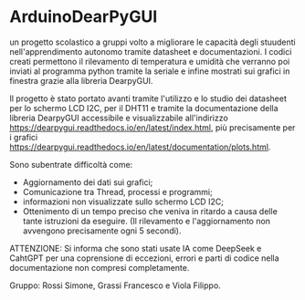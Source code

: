 # ArduinoDearPyGUI
un progetto scolastico a gruppi volto a migliorare le capacità degli stuudenti nell'apprendimento autonomo tramite datasheet e documentazioni. I codici creati permettono il rilevamento di temperatura e umidità che verranno poi inviati al programma python tramite la seriale e infine mostrati sui grafici in finestra grazie alla libreria DearpyGUI.

Il progetto è stato portato avanti tramite l'utilizzo e lo studio dei datasheet per lo schermo LCD I2C, per il DHT11 e tramite la documentazione della libreria DearpyGUI accessibile e visualizzabile all'indirizzo https://dearpygui.readthedocs.io/en/latest/index.html, più precisamente per i grafici https://dearpygui.readthedocs.io/en/latest/documentation/plots.html.

Sono subentrate difficoltà come:
  - Aggiornamento dei dati sui grafici;
  - Comunicazione tra Thread, processi e programmi;
  - informazioni non visualizzate sullo schermo LCD I2C;
  - Ottenimento di un tempo preciso che veniva in ritardo a causa delle tante istruzioni da eseguire. (Il rilevamento e l'aggiornamento non avvengono precisamente ogni 5 secondi).

ATTENZIONE: Si informa che sono stati usate IA come DeepSeek e CahtGPT per una coprensione di eccezioni, errori e parti di codice nella documentazione non compresi completamente.

Gruppo: Rossi Simone, Grassi Francesco e Viola Filippo.
